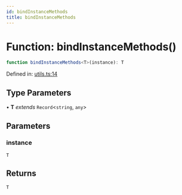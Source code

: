 ```yaml
---
id: bindInstanceMethods
title: bindInstanceMethods
---
```


<!-- DO NOT EDIT: this page is autogenerated from the type comments -->

# Function: bindInstanceMethods()

```ts
function bindInstanceMethods<T>(instance): T
```

Defined in: [utils.ts:14](https://github.com/TanStack/pacer/blob/main/packages/persister/src/utils.ts#L14)

## Type Parameters

• **T** *extends* `Record`\<`string`, `any`\>

## Parameters

### instance

`T`

## Returns

`T`
